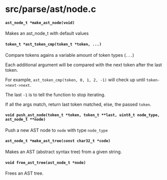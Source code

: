 # src/parse/ast/node.c

#### `ast_node_t *make_ast_node(void)`
Makes an ast_node_t with default values

#### `token_t *ast_token_cmp(token_t *token, ...)`
Compare tokens agains a variable amount of token types (`...`)

Each additional argument will be compared with the next token after the last token.

For example, `ast_token_cmp(token, 0, 1, 2, -1)` will check up until `token->next->next`.

The last `-1` is to tell the function to stop iterating.

If all the args match, return last token matched, else, the passed `token`.

#### `void push_ast_node(token_t *token, token_t **last, uint8_t node_type, ast_node_t **node)`
Push a new AST node to `node` with type `node_type`

#### `ast_node_t *make_ast_tree(const char32_t *code)`
Makes an AST (abstract syntax tree) from a given string.

#### `void free_ast_tree(ast_node_t *node)`
Frees an AST tree.

